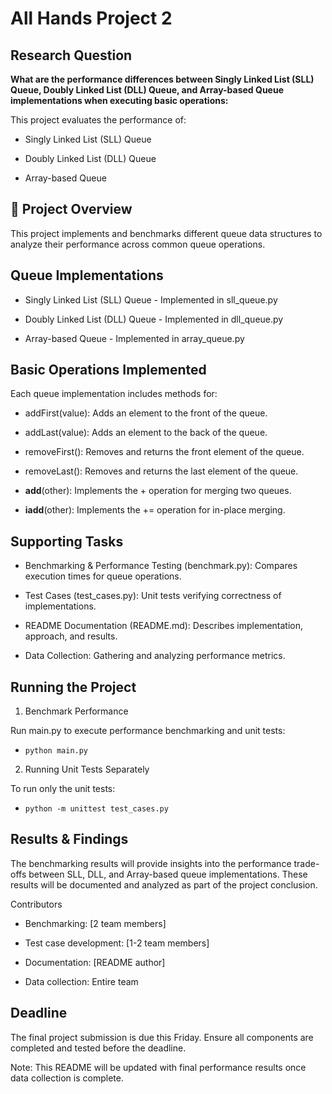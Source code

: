 # All Hands Project 2

## Research Question

**What are the performance differences between Singly Linked List (SLL) Queue, Doubly Linked List (DLL) Queue, and Array-based Queue implementations when executing basic operations:**

This project evaluates the performance of:

- Singly Linked List (SLL) Queue

- Doubly Linked List (DLL) Queue

- Array-based Queue

## 🚀 Project Overview

This project implements and benchmarks different queue data structures to analyze their performance across common queue operations.

## Queue Implementations

- Singly Linked List (SLL) Queue - Implemented in sll_queue.py

- Doubly Linked List (DLL) Queue - Implemented in dll_queue.py

- Array-based Queue - Implemented in array_queue.py

## Basic Operations Implemented

Each queue implementation includes methods for:

- addFirst(value): Adds an element to the front of the queue.

- addLast(value): Adds an element to the back of the queue.

- removeFirst(): Removes and returns the front element of the queue.

- removeLast(): Removes and returns the last element of the queue.

- __add__(other): Implements the + operation for merging two queues.

- __iadd__(other): Implements the += operation for in-place merging.

## Supporting Tasks

- Benchmarking & Performance Testing (benchmark.py): Compares execution times for queue operations.

- Test Cases (test_cases.py): Unit tests verifying correctness of implementations.

- README Documentation (README.md): Describes implementation, approach, and results.

- Data Collection: Gathering and analyzing performance metrics.

## Running the Project

1. Benchmark Performance

Run main.py to execute performance benchmarking and unit tests:

- `python main.py`

2. Running Unit Tests Separately

To run only the unit tests:

- `python -m unittest test_cases.py`

## Results & Findings

The benchmarking results will provide insights into the performance trade-offs between SLL, DLL, and Array-based queue implementations. These results will be documented and analyzed as part of the project conclusion.

Contributors

- Benchmarking: [2 team members]

- Test case development: [1-2 team members]

- Documentation: [README author]

- Data collection: Entire team

## Deadline

The final project submission is due this Friday. Ensure all components are completed and tested before the deadline.

Note: This README will be updated with final performance results once data collection is complete.
